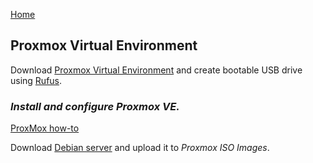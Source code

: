 <p align="left">
  <a href="https://github.com/vdarkobar/Home-Cloud#self-hosted-cloud">Home</a>
</p>  
  
## Proxmox Virtual Environment
  
Download <a href="https://www.proxmox.com/de/proxmox-ve">Proxmox Virtual Environment</a> and create bootable USB drive using <a href="http://rufus.ie/">Rufus</a>.  
  
### *Install and configure Proxmox VE.*  
  
 <p align="left">
  <a href="https://github.com/vdarkobar/Home-Cloud/blob/main/shared/ProxMoxHowTo.md">ProxMox how-to</a>
</p>  

Download <a href="https://www.debian.org/index.html">Debian server</a> and upload it to *Proxmox ISO Images*.  
